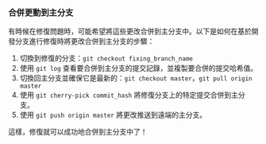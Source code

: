 ### 合併更動到主分支

有時候在修復問題時，可能希望將這些更改合併到主分支中。以下是如何在基於開發分支進行修復時將更改合併到主分支的步驟：

1. 切換到修復的分支：`git checkout fixing_branch_name`
2. 使用 `git log` 查看要合併到主分支的提交記錄，並複製要合併的提交哈希值。
3. 切換回主分支並確保它是最新的：`git checkout master`，`git pull origin master`
4. 使用 `git cherry-pick commit_hash` 將修復分支上的特定提交合併到主分支。
5. 使用 `git push origin master` 將更改推送到遠端的主分支。

這樣，修復就可以成功地合併到主分支中了！